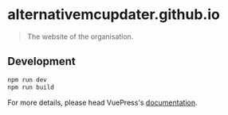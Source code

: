 # alternativemcupdater.github.io

> The website of the organisation.

## Development

```bash
npm run dev
npm run build
```

For more details, please head VuePress's [documentation](https://v1.vuepress.vuejs.org/).
